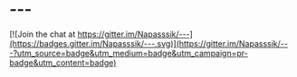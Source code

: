 # ---

[![Join the chat at https://gitter.im/Napasssik/---](https://badges.gitter.im/Napasssik/---.svg)](https://gitter.im/Napasssik/---?utm_source=badge&utm_medium=badge&utm_campaign=pr-badge&utm_content=badge)